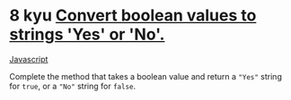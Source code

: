 # 8 kyu [Convert boolean values to strings 'Yes' or 'No'.](https://www.codewars.com/kata/53369039d7ab3ac506000467)

<!-- START LANGUAGE_LINKS -->

[Javascript](./javascript.js)

<!-- END LANGUAGE_LINKS -->

Complete the method that takes a boolean value and return a `"Yes"` string for `true`, or a `"No"` string for `false`.
